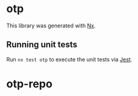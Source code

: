 # otp

This library was generated with [Nx](https://nx.dev).

## Running unit tests

Run `nx test otp` to execute the unit tests via [Jest](https://jestjs.io).
# otp-repo
